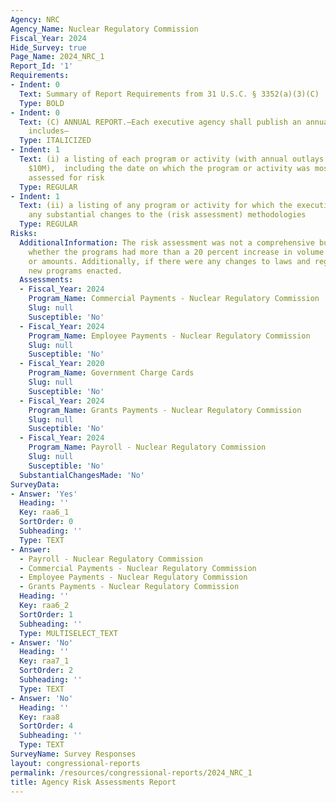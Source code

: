 ```yaml
---
Agency: NRC
Agency_Name: Nuclear Regulatory Commission
Fiscal_Year: 2024
Hide_Survey: true
Page_Name: 2024_NRC_1
Report_Id: '1'
Requirements:
- Indent: 0
  Text: Summary of Report Requirements from 31 U.S.C. § 3352(a)(3)(C)
  Type: BOLD
- Indent: 0
  Text: (C) ANNUAL REPORT.—Each executive agency shall publish an annual report that
    includes—
  Type: ITALICIZED
- Indent: 1
  Text: (i) a listing of each program or activity (with annual outlays greater than
    $10M),  including the date on which the program or activity was most recently
    assessed for risk
  Type: REGULAR
- Indent: 1
  Text: (ii) a listing of any program or activity for which the executive agency makes
    any substantial changes to the (risk assessment) methodologies
  Type: REGULAR
Risks:
  AdditionalInformation: The risk assessment was not a comprehensive but assessed
    whether the programs had more than a 20 percent increase in volume of transactions
    or amounts. Additionally, if there were any changes to laws and regulations and/or
    new programs enacted.
  Assessments:
  - Fiscal_Year: 2024
    Program_Name: Commercial Payments - Nuclear Regulatory Commission
    Slug: null
    Susceptible: 'No'
  - Fiscal_Year: 2024
    Program_Name: Employee Payments - Nuclear Regulatory Commission
    Slug: null
    Susceptible: 'No'
  - Fiscal_Year: 2020
    Program_Name: Government Charge Cards
    Slug: null
    Susceptible: 'No'
  - Fiscal_Year: 2024
    Program_Name: Grants Payments - Nuclear Regulatory Commission
    Slug: null
    Susceptible: 'No'
  - Fiscal_Year: 2024
    Program_Name: Payroll - Nuclear Regulatory Commission
    Slug: null
    Susceptible: 'No'
  SubstantialChangesMade: 'No'
SurveyData:
- Answer: 'Yes'
  Heading: ''
  Key: raa6_1
  SortOrder: 0
  Subheading: ''
  Type: TEXT
- Answer:
  - Payroll - Nuclear Regulatory Commission
  - Commercial Payments - Nuclear Regulatory Commission
  - Employee Payments - Nuclear Regulatory Commission
  - Grants Payments - Nuclear Regulatory Commission
  Heading: ''
  Key: raa6_2
  SortOrder: 1
  Subheading: ''
  Type: MULTISELECT_TEXT
- Answer: 'No'
  Heading: ''
  Key: raa7_1
  SortOrder: 2
  Subheading: ''
  Type: TEXT
- Answer: 'No'
  Heading: ''
  Key: raa8
  SortOrder: 4
  Subheading: ''
  Type: TEXT
SurveyName: Survey Responses
layout: congressional-reports
permalink: /resources/congressional-reports/2024_NRC_1
title: Agency Risk Assessments Report
---
```

